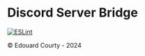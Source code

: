 # Discord Server Bridge

[![ESLint](https://github.com/EdouardCourty/discord-server-bridge/actions/workflows/ESLint.yml/badge.svg)](https://github.com/EdouardCourty/discord-server-bridge/actions/workflows/ESLint.yml)

&copy; Edouard Courty - 2024